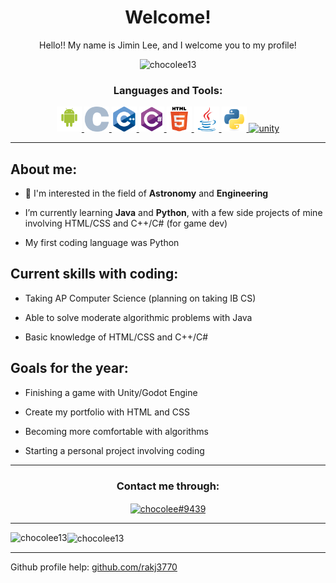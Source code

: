 <h1 align="center">Welcome!</h1>

<p align="center">Hello!! My name is Jimin Lee, and I welcome you to my profile!</p>

<p align=center> <img src=https://komarev.com/ghpvc/?username=chocolee13 alt=chocolee13 /> </p>

<h3 align="center">Languages and Tools:</h3>
<p align="center"> <a href="https://developer.android.com" target="_blank"> <img src="https://raw.githubusercontent.com/devicons/devicon/master/icons/android/android-original-wordmark.svg" alt="android" width="40" height="40"/> </a> <a href="https://www.cprogramming.com/" target="_blank"> <img src="https://raw.githubusercontent.com/devicons/devicon/master/icons/c/c-original.svg" alt="c" width="40" height="40"/> </a> <a href="https://www.w3schools.com/cpp/" target="_blank"> <img src="https://raw.githubusercontent.com/devicons/devicon/master/icons/cplusplus/cplusplus-original.svg" alt="cplusplus" width="40" height="40"/> </a> <a href="https://www.w3schools.com/cs/" target="_blank"> <img src="https://raw.githubusercontent.com/devicons/devicon/master/icons/csharp/csharp-original.svg" alt="csharp" width="40" height="40"/> </a> <a href="https://www.w3.org/html/" target="_blank"> <img src="https://raw.githubusercontent.com/devicons/devicon/master/icons/html5/html5-original-wordmark.svg" alt="html5" width="40" height="40"/> </a> <a href="https://www.java.com" target="_blank"> <img src="https://raw.githubusercontent.com/devicons/devicon/master/icons/java/java-original.svg" alt="java" width="40" height="40"/> </a> <a href="https://www.python.org" target="_blank"> <img src="https://raw.githubusercontent.com/devicons/devicon/master/icons/python/python-original.svg" alt="python" width="40" height="40"/> </a> <a href="https://unity.com/" target="_blank"> <img src="https://www.vectorlogo.zone/logos/unity3d/unity3d-icon.svg" alt="unity" width="40" height="40"/> </a> </p>

***

<h2>About me:</h2>

- 🔭 I'm interested in the field of **Astronomy** and **Engineering**

- I’m currently learning **Java** and **Python**, with a few side projects of mine involving HTML/CSS and C++/C# (for game dev)

- My first coding language was Python


<h2>Current skills with coding:</h2>

- Taking AP Computer Science (planning on taking IB CS)

- Able to solve moderate algorithmic problems with Java

- Basic knowledge of HTML/CSS and C++/C#


<h2>Goals for the year:</h2>

- Finishing a game with Unity/Godot Engine

- Create my portfolio with HTML and CSS

- Becoming more comfortable with algorithms

- Starting a personal project involving coding

***

<h3 align="center">Contact me through:</h3>
<p align="center">
<a href="https://discord.gg/chocolee#9439" target="blank"><img align="center" src="https://cdn.jsdelivr.net/npm/simple-icons@3.0.1/icons/discord.svg" alt="chocolee#9439" height="30" width="40" /></a>
</p>

***

<p><img align="left" src="https://github-readme-stats.vercel.app/api/top-langs?username=chocolee13&show_icons=true&locale=en&layout=compact" alt="chocolee13" /></p>

<p><img align="center" src="https://github-readme-streak-stats.herokuapp.com/?user=chocolee13&" alt="chocolee13" /></p>

***

Github profile help: [github.com/rakj3770](https://github.com/rajk3770/Github-Profile-Readme-Creator#usage)
